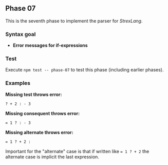 ## Phase 07

This is the seventh phase to implement the parser for _StrexLang_.

### Syntax goal

- **Error messages for if-expressions**

### Test

Execute `npm test -- phase-07` to test this phase (including earlier phases).

### Examples

**Missing test throws error:**

```strex
? + 2 : - 3
```

**Missing consequent throws error:**

```strex
= 1 ? : - 3
```

**Missing alternate throws error:**

```strex
= 1 ? + 2 :
```

Important for the "alternate" case is that if written like `= 1 ? + 2` the alternate case is implicit the last expression.
